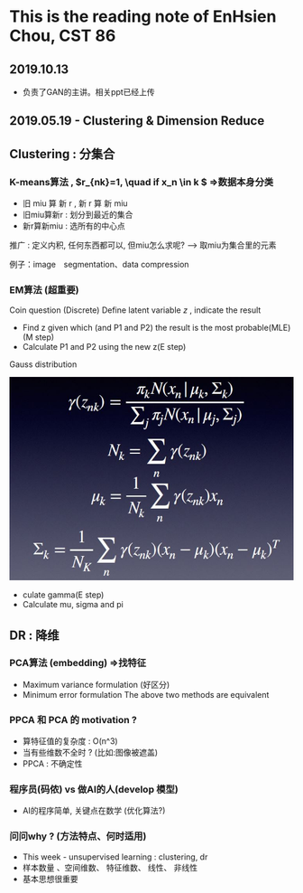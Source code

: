 # This is the reading note of EnHsien Chou, CST 86

## 2019.10.13 
+ 负责了GAN的主讲。相关ppt已经上传

## 2019.05.19 - Clustering & Dimension Reduce
## Clustering : 分集合 
###  K-means算法 , $r_{nk}=1, \quad  if x_n \in k $ =>数据本身分类
+ 旧 miu 算 新 r , 新 r 算 新 miu
+ 旧miu算新r : 划分到最近的集合
+ 新r算新miu : 选所有的中心点

推广 : 定义内积, 任何东西都可以, 但miu怎么求呢? --> 取miu为集合里的元素   

例子：image　segmentation、data compression

### EM算法 (超重要)
Coin question (Discrete)
Define latent variable $z$ , indicate the result
+ Find z given which (and P1 and P2) the result is the most probable(MLE)(M step)
+ Calculate P1 and P2 using the new z(E step)

Gauss distribution

![](pic/1.JPG)
+ culate gamma(E step)
+ Calculate mu, sigma and pi

## DR : 降维

### PCA算法 (embedding) =>找特征
+ Maximum variance formulation (好区分) 
+ Minimum error formulation
The above two methods are equivalent

### PPCA 和 PCA 的 motivation ?
+ 算特征值的复杂度 : O(n^3)
+ 当有些维数不全时 ? (比如:图像被遮盖)
+ PPCA : 不确定性

### 程序员(码侬) vs 做AI的人(develop 模型)
+ AI的程序简单, 关键点在数学 (优化算法?)

### 问问why ? (方法特点、何时适用)
+ This week - unsupervised learning : clustering, dr
+ 样本数量 、空间维数、 特征维数、 线性、 非线性
+ 基本思想很重要
